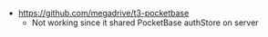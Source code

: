 - https://github.com/megadrive/t3-pocketbase
    - Not working since it shared PocketBase authStore on server